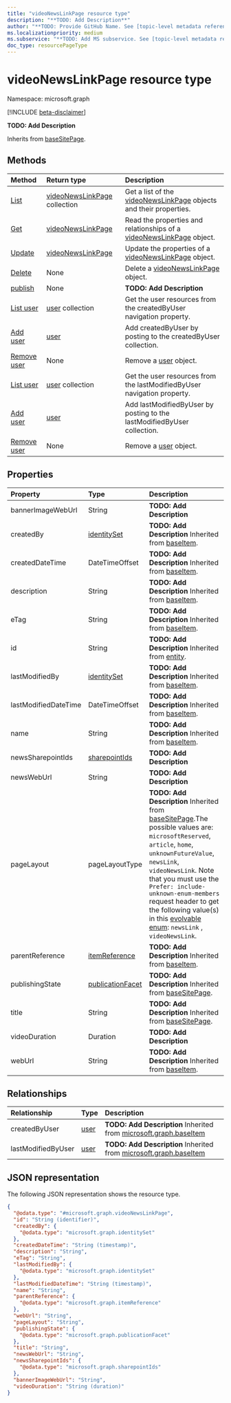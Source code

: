 ```yaml
---
title: "videoNewsLinkPage resource type"
description: "**TODO: Add Description**"
author: "**TODO: Provide GitHub Name. See [topic-level metadata reference](https://aka.ms/msgo?pagePath=Document-APIs/Guidelines/Metadata)**"
ms.localizationpriority: medium
ms.subservice: "**TODO: Add MS subservice. See [topic-level metadata reference](https://aka.ms/msgo?pagePath=Document-APIs/Guidelines/Metadata)**"
doc_type: resourcePageType
---
```


# videoNewsLinkPage resource type

Namespace: microsoft.graph

[!INCLUDE [beta-disclaimer](../../includes/beta-disclaimer.md)]

**TODO: Add Description**


Inherits from [baseSitePage](../resources/basesitepage.md).

## Methods
|Method|Return type|Description|
|:---|:---|:---|
|[List](../api/videonewslinkpage-list.md)|[videoNewsLinkPage](../resources/videonewslinkpage.md) collection|Get a list of the [videoNewsLinkPage](../resources/videonewslinkpage.md) objects and their properties.|
|[Get](../api/videonewslinkpage-get.md)|[videoNewsLinkPage](../resources/videonewslinkpage.md)|Read the properties and relationships of a [videoNewsLinkPage](../resources/videonewslinkpage.md) object.|
|[Update](../api/videonewslinkpage-update.md)|[videoNewsLinkPage](../resources/videonewslinkpage.md)|Update the properties of a [videoNewsLinkPage](../resources/videonewslinkpage.md) object.|
|[Delete](../api/videonewslinkpage-delete.md)|None|Delete a [videoNewsLinkPage](../resources/videonewslinkpage.md) object.|
|[publish](../api/videonewslinkpage-publish.md)|None|**TODO: Add Description**|
|[List user](../api/videonewslinkpage-list-createdbyuser.md)|[user](../resources/user.md) collection|Get the user resources from the createdByUser navigation property.|
|[Add user](../api/videonewslinkpage-post-createdbyuser.md)|[user](../resources/user.md)|Add createdByUser by posting to the createdByUser collection.|
|[Remove user](../api/videonewslinkpage-delete-createdbyuser.md)|None|Remove a [user](../resources/user.md) object.|
|[List user](../api/videonewslinkpage-list-lastmodifiedbyuser.md)|[user](../resources/user.md) collection|Get the user resources from the lastModifiedByUser navigation property.|
|[Add user](../api/videonewslinkpage-post-lastmodifiedbyuser.md)|[user](../resources/user.md)|Add lastModifiedByUser by posting to the lastModifiedByUser collection.|
|[Remove user](../api/videonewslinkpage-delete-lastmodifiedbyuser.md)|None|Remove a [user](../resources/user.md) object.|

## Properties
|Property|Type|Description|
|:---|:---|:---|
|bannerImageWebUrl|String|**TODO: Add Description**|
|createdBy|[identitySet](../resources/intune-identityset.md)|**TODO: Add Description** Inherited from [baseItem](../resources/baseitem.md).|
|createdDateTime|DateTimeOffset|**TODO: Add Description** Inherited from [baseItem](../resources/baseitem.md).|
|description|String|**TODO: Add Description** Inherited from [baseItem](../resources/baseitem.md).|
|eTag|String|**TODO: Add Description** Inherited from [baseItem](../resources/baseitem.md).|
|id|String|**TODO: Add Description** Inherited from [entity](../resources/entity.md).|
|lastModifiedBy|[identitySet](../resources/intune-identityset.md)|**TODO: Add Description** Inherited from [baseItem](../resources/baseitem.md).|
|lastModifiedDateTime|DateTimeOffset|**TODO: Add Description** Inherited from [baseItem](../resources/baseitem.md).|
|name|String|**TODO: Add Description** Inherited from [baseItem](../resources/baseitem.md).|
|newsSharepointIds|[sharepointIds](../resources/sharepointids.md)|**TODO: Add Description**|
|newsWebUrl|String|**TODO: Add Description**|
|pageLayout|pageLayoutType|**TODO: Add Description** Inherited from [baseSitePage](../resources/basesitepage.md).The possible values are: `microsoftReserved`, `article`, `home`, `unknownFutureValue`, `newsLink`, `videoNewsLink`. Note that you must use the `Prefer: include-unknown-enum-members` request header to get the following value(s) in this [evolvable enum](/graph/best-practices-concept#handling-future-members-in-evolvable-enumerations): `newsLink` , `videoNewsLink`.|
|parentReference|[itemReference](../resources/itemreference.md)|**TODO: Add Description** Inherited from [baseItem](../resources/baseitem.md).|
|publishingState|[publicationFacet](../resources/publicationfacet.md)|**TODO: Add Description** Inherited from [baseSitePage](../resources/basesitepage.md).|
|title|String|**TODO: Add Description** Inherited from [baseSitePage](../resources/basesitepage.md).|
|videoDuration|Duration|**TODO: Add Description**|
|webUrl|String|**TODO: Add Description** Inherited from [baseItem](../resources/baseitem.md).|

## Relationships
|Relationship|Type|Description|
|:---|:---|:---|
|createdByUser|[user](../resources/user.md)|**TODO: Add Description** Inherited from [microsoft.graph.baseItem](../resources/baseitem.md)|
|lastModifiedByUser|[user](../resources/user.md)|**TODO: Add Description** Inherited from [microsoft.graph.baseItem](../resources/baseitem.md)|

## JSON representation
The following JSON representation shows the resource type.
<!-- {
  "blockType": "resource",
  "keyProperty": "id",
  "@odata.type": "microsoft.graph.videoNewsLinkPage",
  "baseType": "microsoft.graph.baseSitePage",
  "openType": false
}
-->
``` json
{
  "@odata.type": "#microsoft.graph.videoNewsLinkPage",
  "id": "String (identifier)",
  "createdBy": {
    "@odata.type": "microsoft.graph.identitySet"
  },
  "createdDateTime": "String (timestamp)",
  "description": "String",
  "eTag": "String",
  "lastModifiedBy": {
    "@odata.type": "microsoft.graph.identitySet"
  },
  "lastModifiedDateTime": "String (timestamp)",
  "name": "String",
  "parentReference": {
    "@odata.type": "microsoft.graph.itemReference"
  },
  "webUrl": "String",
  "pageLayout": "String",
  "publishingState": {
    "@odata.type": "microsoft.graph.publicationFacet"
  },
  "title": "String",
  "newsWebUrl": "String",
  "newsSharepointIds": {
    "@odata.type": "microsoft.graph.sharepointIds"
  },
  "bannerImageWebUrl": "String",
  "videoDuration": "String (duration)"
}
```

